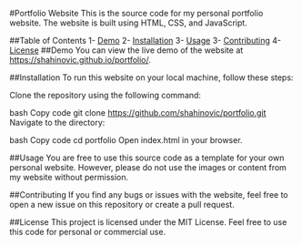 #Portfolio Website
This is the source code for my personal portfolio website. The website is built using HTML, CSS, and JavaScript.

##Table of Contents
1- [Demo](##Demo)
2- [Installation](##Installation)
3- [Usage](##Usage)
3- [Contributing](##Contributing)
4- [License](##License)
##Demo
You can view the live demo of the website at https://shahinovic.github.io/portfolio/.

##Installation
To run this website on your local machine, follow these steps:

Clone the repository using the following command:

bash
Copy code
git clone https://github.com/shahinovic/portfolio.git
Navigate to the directory:

bash
Copy code
cd portfolio
Open index.html in your browser.

##Usage
You are free to use this source code as a template for your own personal website. However, please do not use the images or content from my website without permission.

##Contributing
If you find any bugs or issues with the website, feel free to open a new issue on this repository or create a pull request.

##License
This project is licensed under the MIT License. Feel free to use this code for personal or commercial use.
